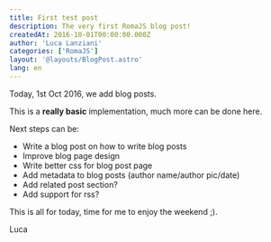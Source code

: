 ```yaml
---
title: First test post
description: The very first RomaJS blog post!
createdAt: 2016-10-01T00:00:00.000Z
author: 'Luca Lanziani'
categories: ['RomaJS']
layout: '@layouts/BlogPost.astro'
lang: en
---
```


Today, 1st Oct 2016, we add blog posts.

This is a **really basic** implementation, much more can be done here.

Next steps can be:

- Write a blog post on how to write blog posts
- Improve blog page design
- Write better css for blog post page
- Add metadata to blog posts (author name/author pic/date)
- Add related post section?
- Add support for rss?

This is all for today, time for me to enjoy the weekend ;).

Luca
